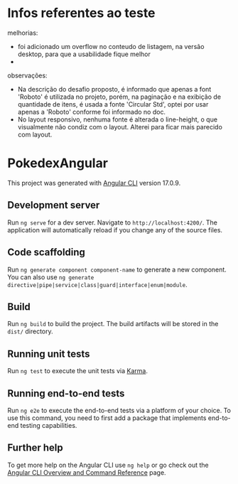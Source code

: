# Infos referentes ao teste

melhorias:

- foi adicionado um overflow no conteudo de listagem, na versão desktop, para que a usabilidade fique melhor
-

observações:

- Na descrição do desafio proposto, é informado que apenas a font 'Roboto' é utilizada no projeto, porém, na paginação e na exibição de quantidade de itens, é usada a fonte 'Circular Std', optei por usar apenas a 'Roboto' conforme foi informado no doc.
- No layout responsivo, nenhuma fonte é alterada o line-height, o que visualmente não condiz com o layout. Alterei para ficar mais parecido com layout.

# PokedexAngular

This project was generated with [Angular CLI](https://github.com/angular/angular-cli) version 17.0.9.

## Development server

Run `ng serve` for a dev server. Navigate to `http://localhost:4200/`. The application will automatically reload if you change any of the source files.

## Code scaffolding

Run `ng generate component component-name` to generate a new component. You can also use `ng generate directive|pipe|service|class|guard|interface|enum|module`.

## Build

Run `ng build` to build the project. The build artifacts will be stored in the `dist/` directory.

## Running unit tests

Run `ng test` to execute the unit tests via [Karma](https://karma-runner.github.io).

## Running end-to-end tests

Run `ng e2e` to execute the end-to-end tests via a platform of your choice. To use this command, you need to first add a package that implements end-to-end testing capabilities.

## Further help

To get more help on the Angular CLI use `ng help` or go check out the [Angular CLI Overview and Command Reference](https://angular.io/cli) page.
